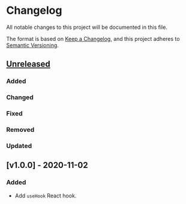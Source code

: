 # Changelog

All notable changes to this project will be documented in this file.

The format is based on [Keep a Changelog](https://keepachangelog.com/en/1.0.0/),
and this project adheres to [Semantic Versioning](https://semver.org/spec/v2.0.0.html).

## [Unreleased]

### Added

### Changed

### Fixed

### Removed

### Updated

## [v1.0.0] - 2020-11-02

### Added

- Add `useHook` React hook.

[Unreleased]: https://github.com/afex-connect/react-rut/compare/v1.0.0...HEAD
[1.0.0]: https://github.com/afex-connect/react-rut/releases/tag/v1.0.0
